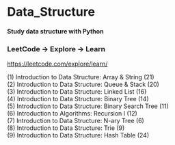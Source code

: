 # Data_Structure
#### Study data structure with Python

### LeetCode -> Explore -> Learn

https://leetcode.com/explore/learn/

(1)	Introduction to Data Structure: Array & String (21)     
(2)	Introduction to Data Structure: Queue & Stack (20)    
(3)	Introduction to Data Structure: Linked List (16)     
(4)	Introduction to Data Structure: Binary Tree (14)     
(5)	Introduction to Data Structure: Binary Search Tree (11)    
(6)	Introduction to Algorithms: Recursion I (12)   
(7)	Introduction to Data Structure: N-ary Tree (6)   
(8)	Introduction to Data Structure: Trie (9)    
(9)	Introduction to Data Structure: Hash Table (24)
